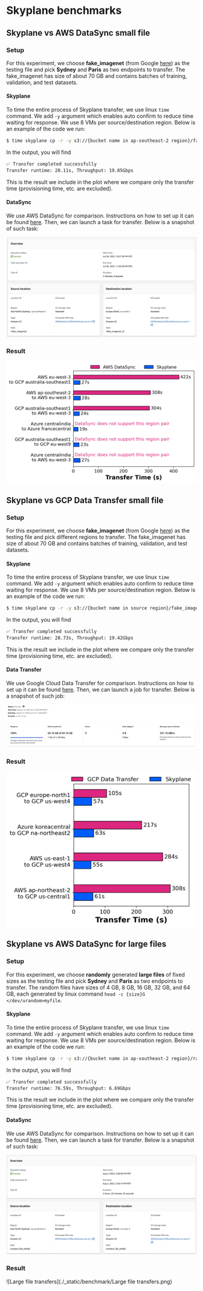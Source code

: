 # Skyplane benchmarks

## Skyplane vs AWS DataSync small file

### Setup

For this experiment, we choose **fake_imagenet** (from Google [here](https://cloud.google.com/tpu/docs/tutorials/resnet#run-model)) as the testing file and pick **Sydney** and **Paris** as two endpoints to transfer. The fake_imagenet has size of about 70 GB and contains batches of training, validation, and test datasets.

#### Skyplane

To time the entire process of Skyplane transfer, we use linux `time` command. We add `-y` argument which enables auto confirm to reduce time waiting for response. We use 8 VMs per source/destination region. Below is an example of the code we run:

```bash
$ time skyplane cp -r -y s3://{bucket name in ap-southeast-2 region}/fake_imagenet/ s3://{bucket name in eu-west-3 region}/fake_imagenet/ -n 8
```

In the output, you will find

```bash
✅ Transfer completed successfully
Transfer runtime: 28.11s, Throughput: 19.85Gbps
```

This is the result we include in the plot where we compare only the transfer time (provisioning time, etc. are excluded).

#### DataSync

We use AWS DataSync for comparison. Instructions on how to set up it can be found [here](https://aws.amazon.com/blogs/storage/migrating-google-cloud-storage-to-amazon-s3-using-aws-datasync/). Then, we can launch a task for transfer. Below is a snapshot of such task:

![DataSync_fake_imagenet](./_static/benchmark/DataSync_fake_imagenet.png)

### Result

![DataSync_data_transfer](./_static/benchmark/DataSync_data_transfer.png)

## Skyplane vs GCP Data Transfer small file

### Setup

For this experiment, we choose **fake_imagenet** (from Google [here](https://cloud.google.com/tpu/docs/tutorials/resnet#run-model)) as the testing file and pick different regions to transfer. The fake_imagenet has size of about 70 GB and contains batches of training, validation, and test datasets.

#### Skyplane

To time the entire process of Skyplane transfer, we use linux `time` command. We add `-y` argument which enables auto confirm to reduce time waiting for response. We use 8 VMs per source/destination region. Below is an example of the code we run:

```bash
$ time skyplane cp -r -y s3://{bucket name in source region}/fake_imagenet/ gs://{bucket name in destination region}/fake_imagenet/ -n 8
```

In the output, you will find

```bash
✅ Transfer completed successfully
Transfer runtime: 28.73s, Throughput: 19.42Gbps
```

This is the result we include in the plot where we compare only the transfer time (provisioning time, etc. are excluded).

#### Data Transfer

We use Google Cloud Data Transfer for comparison. Instructions on how to set up it can be found [here](https://cloud.google.com/storage-transfer/docs/create-transfers). Then, we can launch a job for transfer. Below is a snapshot of such job:

![GCP_fake_imagenet](./_static/benchmark/GCP_fake_imagenet.png)

### Result

![gcp_data_transfer](./_static/benchmark/gcp_data_transfer.png)

## Skyplane vs AWS DataSync for large files

### Setup

For this experiment, we choose **randomly** generated **large files** of fixed sizes as the testing file and pick **Sydney** and **Paris** as two endpoints to transfer. The random files have sizes of 4 GB, 8 GB, 16 GB, 32 GB, and 64 GB, each generated by linux command `head -c {size}G </dev/urandom>myfile`.

#### Skyplane

To time the entire process of Skyplane transfer, we use linux `time` command. We add `-y` argument which enables auto confirm to reduce time waiting for response. We use 8 VMs per source/destination region. Below is an example of the code we run:

```bash
$ time skyplane cp -r -y s3://{bucket name in ap-southeast-2 region}/random_file_64GB s3://{bucket name in eu-west-3 region}/random_file_64GB -n 8
```

In the output, you will find

```bash
✅ Transfer completed successfully
Transfer runtime: 76.59s, Throughput: 6.69Gbps
```

This is the result we include in the plot where we compare only the transfer time (provisioning time, etc. are excluded).

#### DataSync

We use AWS DataSync for comparison. Instructions on how to set up it can be found [here](https://aws.amazon.com/blogs/storage/migrating-google-cloud-storage-to-amazon-s3-using-aws-datasync/). Then, we can launch a task for transfer. Below is a snapshot of such task:

![DataSync_random_file_64GB](./_static/benchmark/DataSync_random_file_64GB.png)

### Result

![Large file transfers](./_static/benchmark/Large file transfers.png)